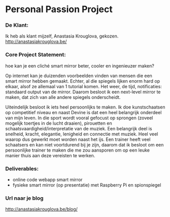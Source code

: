# Personal Passion Project


### De Klant: 
Ik heb als klant mijzelf, Anastasia Krouglova, gekozen.
http://anastasiakrouglova.be/


### Core Project Statement: 
hoe kan je een cliché smart mirror beter, cooler en ingenieuzer maken?

Op internet kan je duizenden voorbeelden vinden van mensen die een smart mirror hebben gemaakt. Echter, al die spiegels lijken enorm hard op elkaar, alsof ze allemaal van 1 tutorial komen. Het weer, de tijd, notificaties: standaard output van de mirror. Daarom besloot ik een next-level mirror te maken, dat zich van alle andere spiegels onderscheidt.

Uiteindelijk besloot ik iets heel persoonlijks te maken. Ik doe kunstschaatsen op competitief niveau en naast Devine is dat een heel belangrijk onderdeel van mijn leven. In die sport wordt vooral gefocust op sprongen (zoveel mogelijk toertjes in de lucht draaien), pirouetten en schaatsvaardigheid/interpretatie van de muziek. Een belangrijk deel is snelheid, kracht, elegantie, lenigheid en connectie met muziek. Heel veel waarop dus gewerkt moet worden naast het ijs. Een trainer heeft veel schaatsers en kan niet voortdurend bij je zijn, daarom dat ik besloot om een persoonlijke trainer te maken die me zou aansporen om op een leuke manier thuis aan deze vereisten te werken.


### Deliverables: 

- online code webapp smart mirror
- fysieke smart mirror (op presentatie) met Raspberry Pi en spionspiegel

### Url naar je blog
http://anastasiakrouglova.be/blog/
